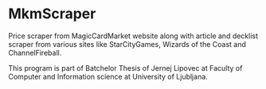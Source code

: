 # MkmScraper
Price scraper from MagicCardMarket website along with article and decklist scraper from various sites like StarCityGames, Wizards of the Coast and ChannelFireball.

This program is part of Batchelor Thesis of Jernej Lipovec at Faculty of Computer and Information science at University of Ljubljana.
